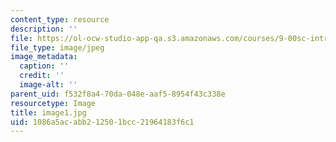 ```yaml
---
content_type: resource
description: ''
file: https://ol-ocw-studio-app-qa.s3.amazonaws.com/courses/9-00sc-introduction-to-psychology-fall-2011/1086a5acabb212501bcc21964183f6c1_image1.jpg
file_type: image/jpeg
image_metadata:
  caption: ''
  credit: ''
  image-alt: ''
parent_uid: f532f8a4-70da-048e-aaf5-8954f43c338e
resourcetype: Image
title: image1.jpg
uid: 1086a5ac-abb2-1250-1bcc-21964183f6c1
---
```

